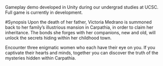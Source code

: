Gameplay demo developed in Unity during our undergrad studies at UCSC. Full game is currently in development.

#Synopsis
Upon the death of her father, Victoria Medrano is summoned back to her family’s illustrious mansion in Carpathia, in order to claim her inheritance. The bonds she forges with her companions, new and old, will unlock the secrets hiding within her childhood town.

Encounter three enigmatic women who each have their eye on you.
If you captivate their hearts and minds, together you can discover the truth of the mysteries hidden within Carpathia.
